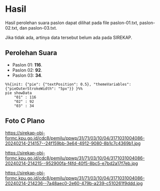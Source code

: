 # Hasil

Hasil perolehan suara paslon dapat dilihat pada file paslon-01.txt, paslon-02.txt, dan paslon-03.txt.

Jika tidak ada, artinya data tersebut belum ada pada SIREKAP.

## Perolehan Suara

 * Paslon 01: **116**.
 * Paslon 02: **92**.
 * Paslon 03: **34**.

```mermaid
%%{init: {"pie": {"textPosition": 0.5}, "themeVariables": {"pieOuterStrokeWidth": "5px"}} }%%
pie showData
    "01" : 116
    "02" : 92
    "03" : 34
```
## Foto C Plano

https://sirekap-obj-formc.kpu.go.id/cdc8/pemilu/ppwp/31/71/03/10/04/3171031004086-20240214-214157--24f159bb-3e64-4912-9080-8b1c7c4369b1.jpg

https://sirekap-obj-formc.kpu.go.id/cdc8/pemilu/ppwp/31/71/03/10/04/3171031004086-20240214-214215--952900fa-f4fd-40f5-8bc5-e7bd2a17f7eb.jpg

https://sirekap-obj-formc.kpu.go.id/cdc8/pemilu/ppwp/31/71/03/10/04/3171031004086-20240214-214236--7a48aec0-2e60-479b-a239-c510261f9ddd.jpg
